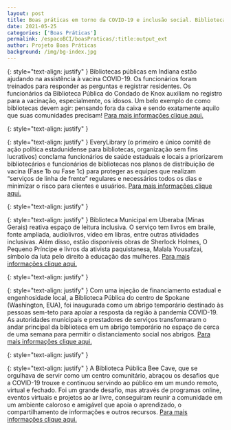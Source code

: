 ```yaml
---
layout: post
title: Boas práticas em torno da COVID-19 e inclusão social. Bibliotecas fazem a diferença!
date: 2021-05-25
categories: ['Boas Práticas']
permalink: /espacoBCI/boasPraticas/:title:output_ext
author: Projeto Boas Práticas
background: /img/bg-index.jpg
---
```

{: style="text-align: justify" }
Bibliotecas públicas em Indiana estão ajudando na assistência à vacina COVID-19. Os funcionários foram treinados para responder as perguntas e registrar residentes. Os funcionários da Biblioteca Pública do Condado de Knox auxiliam no registro para a vacinação, especialmente, os idosos. Um belo exemplo de como bibliotecas devem agir: pensando fora da caixa e sendo exatamente aquilo que suas comunidades precisam!
[Para mais informações clique aqui.](https://www.sideeffectspublicmedia.org/post/midwest-state-libraries-help-vaccine-outreach)

{: style="text-align: justify" }


{: style="text-align: justify" }
EveryLibrary (o primeiro e único comitê de ação política estadunidense para bibliotecas, organização sem fins lucrativos) conclama funcionários de saúde estaduais e locais a priorizarem bibliotecários e funcionários de bibliotecas nos planos de distribuição de vacina (Fase 1b ou Fase 1c) para proteger as equipes que realizam “serviços de linha de frente” regulares e necessários todos os dias e minimizar o risco para clientes e usuários.
[Para mais informações clique aqui.](https://www.everylibrary.org/prioritize_librarians_in_vaccination_plans)

{: style="text-align: justify" }


{: style="text-align: justify" }
Biblioteca Municipal em Uberaba (Minas Gerais) reativa espaço de leitura inclusiva. O serviço tem livros em braile, fonte ampliada, audiolivros, vídeo em libras, entre outras atividades inclusivas. Além disso, estão disponíveis obras de Sherlock Holmes, O Pequeno Príncipe e livros da ativista paquistanesa, Malala Yousafzai, símbolo da luta pelo direito à educação das mulheres.
[Para mais informações clique aqui.](https://g1.globo.com/mg/triangulo-mineiro/noticia/2021/02/28/biblioteca-municipal-reativa-espaco-de-leitura-inclusiva-em-uberaba.ghtml?fbclid=IwAR2J_LecwTTd43N3WTojk_9kVOepXxmrzw5AKkip1jB90sZBO67wcERjF5I)

{: style="text-align: justify" }


{: style="text-align: justify" }
Com uma injeção de financiamento estadual e engenhosidade local, a Biblioteca Pública do centro de Spokane (Washington, EUA), foi inaugurada como um abrigo temporário destinado às pessoas sem-teto para apoiar a resposta da região à pandemia COVID-19. As autoridades municipais e prestadores de serviços transformaram o andar principal da biblioteca em um abrigo temporário no espaço de cerca de uma semana para permitir o distanciamento social nos abrigos.
[Para mais informações clique aqui.](https://www.spokesman.com/stories/2020/mar/30/downtown-library-opens-as-temporary-homeless-shelt/)

{: style="text-align: justify" }


{: style="text-align: justify" }
A Biblioteca Pública Bee Cave, que se orgulhava de servir como um centro comunitário, abraçou os desafios que a COVID-19 trouxe e continuou servindo ao público em um mundo remoto, virtual e fechado. Foi um grande desafio, mas através de programas online, eventos virtuais e projetos ao ar livre, conseguiram reunir a comunidade em um ambiente caloroso e amigável que apoia o aprendizado, o compartilhamento de informações e outros recursos.
[Para mais informações clique aqui.](https://www.statesman.com/story/news/2021/02/28/bee-cave-library-programs-aim-bring-community-together-locked-down-world/6860680002/)
